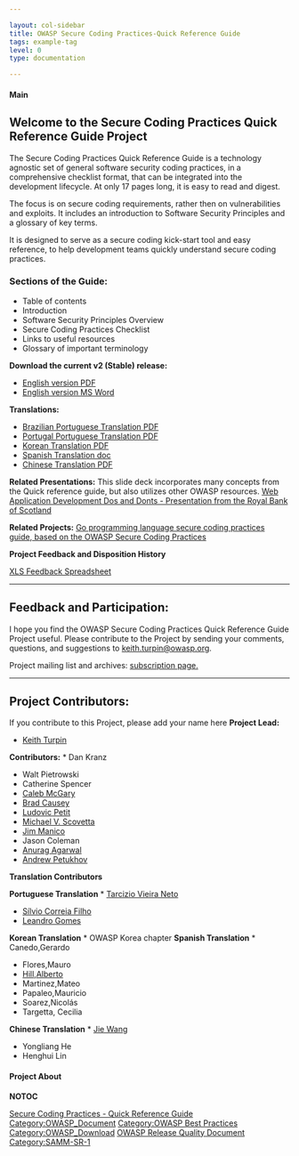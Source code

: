 ```yaml
---

layout: col-sidebar
title: OWASP Secure Coding Practices-Quick Reference Guide
tags: example-tag
level: 0
type: documentation

---
```

#### Main

## Welcome to the Secure Coding Practices Quick Reference Guide Project

The Secure Coding Practices Quick Reference Guide is a technology
agnostic set of general software security coding practices, in a
comprehensive checklist format, that can be integrated into the
development lifecycle. At only 17 pages long, it is easy to read and
digest.

The focus is on secure coding requirements, rather then on
vulnerabilities and exploits. It includes an introduction to Software
Security Principles and a glossary of key terms.

It is designed to serve as a secure coding kick-start tool and easy
reference, to help development teams quickly understand secure coding
practices.

### Sections of the Guide:

  - Table of contents
  - Introduction
  - Software Security Principles Overview
  - Secure Coding Practices Checklist
  - Links to useful resources
  - Glossary of important terminology

**Download the current v2 (Stable) release:**

  - [English version
    PDF](Media:OWASP_SCP_Quick_Reference_Guide_v2.pdf "wikilink")
  - [English version MS
    Word](Media:OWASP_SCP_Quick_Reference_Guide_v2.doc "wikilink")

**Translations:**

  - [Brazilian Portuguese Translation
    PDF](Media:OWASP_SCP_v1.3_pt-BR.pdf "wikilink")
  - [Portugal Portuguese Translation
    PDF](Media:OWASP_SCP_v1.3_pt-PT.pdf "wikilink")
  - [Korean Translation
    PDF](Media:2011%EB%85%846%EC%9B%94_OWASP_%EC%8B%9C%ED%81%90%EC%96%B4%EC%BD%94%EB%94%A9%EA%B7%9C%EC%B9%99_v2_KOR.pdf "wikilink")
  - [Spanish Translation
    doc](Media:OWASP_SCP_Quick_Reference_Guide_SPA.doc "wikilink")
  - [Chinese Translation
    PDF](Media:OWASP_SCP_Quick_Reference_Guide_%28Chinese%29.pdf "wikilink")

**Related Presentations:**
This slide deck incorporates many concepts from the Quick reference
guide, but also utilizes other OWASP resources.
[Web Application Development Dos and Donts - Presentation from the Royal
Bank of
Scotland](https://www.owasp.org/images/b/ba/Web_Application_Development_Dos_and_Donts.ppt)

**Related Projects:**
[Go programming language secure coding practices guide, based on the
OWASP Secure Coding Practices](https://github.com/Checkmarx/Go-SCP)

**Project Feedback and Disposition History**

[XLS Feedback
Spreadsheet](http://www.owasp.org/images/6/64/SCP-QRG_Revisions_History.xls)

-----

## Feedback and Participation:

I hope you find the OWASP Secure Coding Practices Quick Reference Guide
Project useful. Please contribute to the Project by sending your
comments, questions, and suggestions to
[keith.turpin@owasp.org](mailto:Keith.Turpin@owasp.org).

Project mailing list and archives: [subscription
page.](https://lists.owasp.org/mailman/listinfo/owasp-secure-coding-practices)

-----

## Project Contributors:

If you contribute to this Project, please add your name here
**Project Lead:**

  - [Keith Turpin](user:Keith_Turpin "wikilink")

**Contributors:**
\* Dan Kranz

  - Walt Pietrowski
  - Catherine Spencer
  - [Caleb McGary](mailto:Caleb.mcgary@gmail.com)
  - [Brad Causey](mailto:bradcausey@owasp.org)
  - [Ludovic Petit](mailto:ludovic.petit@owasp.org)
  - [Michael V. Scovetta](mailto:michael.scovetta@gmail.com)
  - [Jim Manico](mailto:jim.manico@owasp.org)
  - Jason Coleman
  - [Anurag Agarwal](mailto:anurag.agarwal@yahoo.com)
  - [Andrew Petukhov](mailto:petand@lvk.cs.msu.su)


**Translation Contributors**

**Portuguese Translation**
\* [Tarcizio Vieira Neto](mailto:tarciziovn@gmail.com)

  - [Sílvio Correia Filho](mailto:silviofilhosf@gmail.com)
  - [Leandro Gomes](mailto:leandrock@gmail.com)

**Korean Translation**
\* OWASP Korea chapter **Spanish Translation**
\* Canedo,Gerardo

  - Flores,Mauro
  - [Hill,Alberto](user:Alberto_Daniel_Hill "wikilink")
  - Martinez,Mateo
  - Papaleo,Mauricio
  - Soarez,Nicolás
  - Targetta, Cecilia

**Chinese Translation**
\* [Jie Wang](mailto:wangj@owasp.org.cn)

  - Yongliang He
  - Henghui Lin

#### Project About

__NOTOC__ <headertabs />

[Secure Coding Practices - Quick Reference
Guide](Category:OWASP_Project "wikilink")
[Category:OWASP_Document](Category:OWASP_Document "wikilink")
[Category:OWASP Best
Practices](Category:OWASP_Best_Practices "wikilink")
[Category:OWASP_Download](Category:OWASP_Download "wikilink") [OWASP
Release Quality
Document](Category:OWASP_Release_Quality_Document "wikilink")
[Category:SAMM-SR-1](Category:SAMM-SR-1 "wikilink")
